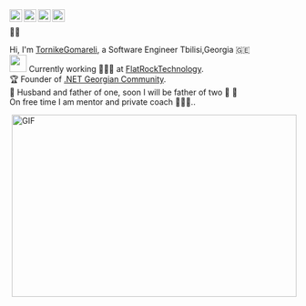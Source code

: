 <a href="https://discord.gg/BVqsu48v">
  <img align="left" alt="Tornike's Discord" width="22px" src="https://cdn.jsdelivr.net/npm/simple-icons@v3/icons/discord.svg" />
</a>
<a href="https://twitter.com/tornikegomareli">
  <img align="left" alt="Tornike Gomareli | Twitter" width="22px" src="https://cdn.jsdelivr.net/npm/simple-icons@v3/icons/twitter.svg" />
</a>
<a href="https://www.linkedin.com/in/tornikegomareli/">
  <img align="left" alt="Tornike's LinkdeIN" width="22px" src="https://cdn.jsdelivr.net/npm/simple-icons@v3/icons/linkedin.svg" />
</a>
<a href="https://www.instagram.com/gomarelit/">
  <img align="left" alt="Tornike's Instagram" width="22px" src="https://cdn.jsdelivr.net/npm/simple-icons@v3/icons/instagram.svg" />
</a>

<br>

👩‍🚀 <p> </p> Hi, I'm [TornikeGomareli](https://twitter.com/tornikegomareli), a Software Engineer Tbilisi,Georgia 🇬🇪 <br> <img src="https://media.giphy.com/media/WUlplcMpOCEmTGBtBW/giphy.gif" width="30"> Currently working 🙍🏽‍♂️ at <a href="https://www.flatrocktech.com/">FlatRockTechnology</a>. <br>🏆 Founder of [.NET Georgian Community](https://www.facebook.com/groups/375863892826868). <br>🏡 Husband and father of one, soon I will be father of two 👶 👶 
<br> On free time I am mentor and private coach 👨🏽‍💼.. </em></p>


  <img align="right" alt="GIF" src="https://i2.wp.com/allhtaccess.info/wp-content/uploads/2018/03/programming.gif?fit=1281%2C716&ssl=1" width="500" height="320" />


